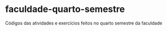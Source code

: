 # faculdade-quarto-semestre
Códigos das atividades e exercícios feitos no quarto semestre da faculdade
